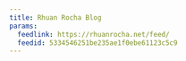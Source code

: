 ```yaml
---
title: Rhuan Rocha Blog
params:
  feedlink: https://rhuanrocha.net/feed/
  feedid: 5334546251be235ae1f0ebe61123c5c9
---
```

